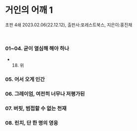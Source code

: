 # 거인의 어깨 1

초판 4쇄 2023.02.06(22.12.12), 출판사:포레스트북스, 지은이:홍진채

<br>

### **01~04. 굳이 열심해 해야 하나**

- 018. 위

### **05. 어서 오게 인간**


### **06. 그레이엄, 여전히 너무나 저평가된**


### **07. 버핏, 범접할 수 없는 천재**


### **08. 린치, 단 한 명의 영웅**

